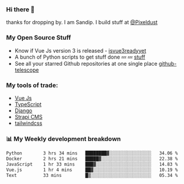 ### Hi there 👋

thanks for dropping by.
I am Sandip. I build stuff at [@Pixeldust](github.com/pixeldust-in/)

###  **My Open Source Stuff**

 - Know if Vue Js version 3 is released -  [isvue3readyyet](https://github.com/sandiprb/isvue3readyyet)
 - A bunch of Python scripts to get stuff done 💤 💤 [stuff](https://github.com/sandiprb/stuff)
 - See all your starred Github repositories at one single place [github-telescope](https://github.com/sandiprb/github-telescope)



###  **My tools of trade:**
 - [Vue Js](https://github.com/vuejs/vue/)
 - [TypeScript](https://github.com/microsoft/TypeScript)
 - [Django](github.com/django/django)
 - [Strapi CMS](github.com/strapi/strapi)
 - [tailwindcss](https://github.com/tailwindlabs/tailwindcss)


###  📊 **My Weekly development breakdown**
<!--START_SECTION:waka-->

```txt
Python        3 hrs 34 mins   ████████▓░░░░░░░░░░░░░░░░   34.06 %
Docker        2 hrs 21 mins   █████▓░░░░░░░░░░░░░░░░░░░   22.38 %
JavaScript    1 hr 33 mins    ███▓░░░░░░░░░░░░░░░░░░░░░   14.83 %
Vue.js        1 hr 4 mins     ██▓░░░░░░░░░░░░░░░░░░░░░░   10.19 %
Text          33 mins         █▒░░░░░░░░░░░░░░░░░░░░░░░   05.34 %
```

<!--END_SECTION:waka-->
